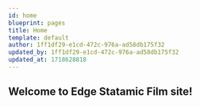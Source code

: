 ```yaml
---
id: home
blueprint: pages
title: Home
template: default
author: 1ff1df29-e1cd-472c-976a-ad58db175f32
updated_by: 1ff1df29-e1cd-472c-976a-ad58db175f32
updated_at: 1718628818
---
```

## Welcome to Edge Statamic Film site!